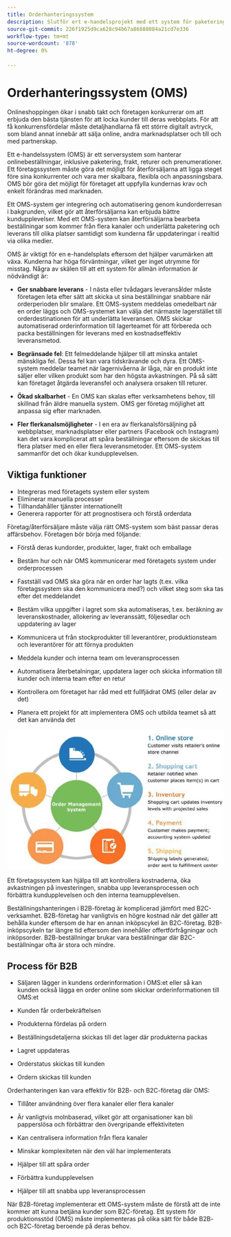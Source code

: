 ```yaml
---
title: Orderhanteringssystem
description: Slutför ert e-handelsprojekt med ett system för paketering, leverans och returer.
source-git-commit: 226f1925d9ca628c94b67a86888084a21cd7e336
workflow-type: tm+mt
source-wordcount: '878'
ht-degree: 0%

---
```



# Orderhanteringssystem (OMS)

Onlineshoppingen ökar i snabb takt och företagen konkurrerar om att erbjuda den bästa tjänsten för att locka kunder till deras webbplats. För att få konkurrensfördelar måste detaljhandlarna få ett större digitalt avtryck, som bland annat innebär att sälja online, andra marknadsplatser och till och med partnerskap.

Ett e-handelssystem (OMS) är ett serversystem som hanterar onlinebeställningar, inklusive paketering, frakt, returer och prenumerationer. Ett företagssystem måste göra det möjligt för återförsäljarna att ligga steget före sina konkurrenter och vara mer skalbara, flexibla och anpassningsbara. OMS bör göra det möjligt för företaget att uppfylla kundernas krav och enkelt förändras med marknaden.

Ett OMS-system ger integrering och automatisering genom kundorderresan i bakgrunden, vilket gör att återförsäljarna kan erbjuda bättre kundupplevelser. Med ett OMS-system kan återförsäljarna bearbeta beställningar som kommer från flera kanaler och underlätta paketering och leverans till olika platser samtidigt som kunderna får uppdateringar i realtid via olika medier.

OMS är viktigt för en e-handelsplats eftersom det hjälper varumärken att växa. Kunderna har höga förväntningar, vilket ger inget utrymme för misstag. Några av skälen till att ett system för allmän information är nödvändigt är:

- **Ger snabbare leverans** - I nästa eller tvådagars leveransålder måste företagen leta efter sätt att skicka ut sina beställningar snabbare när orderperioden blir smalare. Ett OMS-system meddelas omedelbart när en order läggs och OMS-systemet kan välja det närmaste lagerstället till orderdestinationen för att underlätta leveransen. OMS skickar automatiserad orderinformation till lagerteamet för att förbereda och packa beställningen för leverans med en kostnadseffektiv leveransmetod.

- **Begränsade fel**: Ett felmeddelande hjälper till att minska antalet mänskliga fel. Dessa fel kan vara tidskrävande och dyra. Ett OMS-system meddelar teamet när lagernivåerna är låga, när en produkt inte säljer eller vilken produkt som har den högsta avkastningen. På så sätt kan företaget åtgärda leveransfel och analysera orsaken till returer.

- **Ökad skalbarhet** - En OMS kan skalas efter verksamhetens behov, till skillnad från äldre manuella system. OMS ger företag möjlighet att anpassa sig efter marknaden.

- **Fler flerkanalsmöjligheter** - I en era av flerkanalsförsäljning på webbplatser, marknadsplatser eller partners (Facebook och Instagram) kan det vara komplicerat att spåra beställningar eftersom de skickas till flera platser med en eller flera leveransmetoder. Ett OMS-system sammanför det och ökar kundupplevelsen.

## Viktiga funktioner

- Integreras med företagets system eller system
- Eliminerar manuella processer
- Tillhandahåller tjänster internationellt
- Generera rapporter för att prognostisera och förstå orderdata

Företag/återförsäljare måste välja rätt OMS-system som bäst passar deras affärsbehov. Företagen bör börja med följande:

- Förstå deras kundorder, produkter, lager, frakt och emballage

- Bestäm hur och när OMS kommunicerar med företagets system under orderprocessen

- Fastställ vad OMS ska göra när en order har lagts (t.ex. vilka företagssystem ska den kommunicera med?) och vilket steg som ska tas efter det meddelandet

- Bestäm vilka uppgifter i lagret som ska automatiseras, t.ex. beräkning av leveranskostnader, allokering av leveranssätt, följesedlar och uppdatering av lager

- Kommunicera ut från stockprodukter till leverantörer, produktionsteam och leverantörer för att förnya produkten

- Meddela kunder och interna team om leveransprocessen

- Automatisera återbetalningar, uppdatera lager och skicka information till kunder och interna team efter en retur

- Kontrollera om företaget har råd med ett fullfjädrat OMS (eller delar av det)

- Planera ett projekt för att implementera OMS och utbilda teamet så att det kan använda det

![Systemdiagram för orderhantering](../../assets/playbooks/order-management-system.png)

Ett företagssystem kan hjälpa till att kontrollera kostnaderna, öka avkastningen på investeringen, snabba upp leveransprocessen och förbättra kundupplevelsen och den interna teamupplevelsen.

Beställningshanteringen i B2B-företag är komplicerad jämfört med B2C-verksamhet. B2B-företag har vanligtvis en högre kostnad när det gäller att behålla kunder eftersom de har en annan inköpscykel än B2C-företag. B2B-inköpscykeln tar längre tid eftersom den innehåller offertförfrågningar och inköpsorder. B2B-beställningar brukar vara beställningar där B2C-beställningar ofta är stora och mindre.

## Process för B2B

- Säljaren lägger in kundens orderinformation i OMS:et eller så kan kunden också lägga en order online som skickar orderinformationen till OMS:et

- Kunden får orderbekräftelsen

- Produkterna fördelas på ordern

- Beställningsdetaljerna skickas till det lager där produkterna packas

- Lagret uppdateras

- Orderstatus skickas till kunden

- Ordern skickas till kunden

Orderhanteringen kan vara effektiv för B2B- och B2C-företag där OMS:

- Tillåter användning över flera kanaler eller flera kanaler

- Är vanligtvis molnbaserad, vilket gör att organisationer kan bli papperslösa och förbättrar den övergripande effektiviteten

- Kan centralisera information från flera kanaler

- Minskar komplexiteten när den väl har implementerats

- Hjälper till att spåra order

- Förbättra kundupplevelsen

- Hjälper till att snabba upp leveransprocessen

När B2B-företag implementerar ett OMS-system måste de förstå att de inte kommer att kunna betjäna kunder som B2C-företag. Ett system för produktionsstöd (OMS) måste implementeras på olika sätt för både B2B- och B2C-företag beroende på deras behov.
